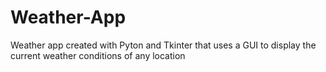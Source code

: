 # Weather-App
Weather app created with Pyton and Tkinter that uses a GUI to display the current weather conditions of any location
